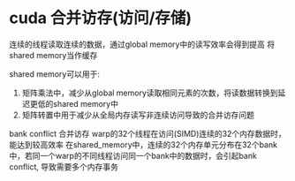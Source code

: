 # cuda 合并访存(访问/存储)
连续的线程读取连续的数据，通过global memory中的读写效率会得到提高
将shared memory当作缓存

shared memory可以用于:
1. 矩阵乘法中，减少从global memory读取相同元素的次数，将读数据转换到延迟更低的shared memory中
2. 矩阵转置中用于减少从全局内存读写非连续访问导致的合并访存问题

bank conflict
合并访存
warp的32个线程在访问(SIMD)连续的32个内存数据时，能达到较高效率
在shared_memory中，连续的32个内存单元分布在32个bank中，若同一个warp的不同线程访问同一个bank中的数据时，会引起bank conflict, 导致需要多个内存事务